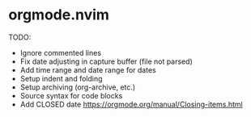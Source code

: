 # orgmode.nvim

TODO:

* Ignore commented lines
* Fix date adjusting in capture buffer (file not parsed)
* Add time range and date range for dates
* Setup indent and folding
* Setup archiving (org-archive, etc.)
* Source syntax for code blocks
* Add CLOSED date https://orgmode.org/manual/Closing-items.html

